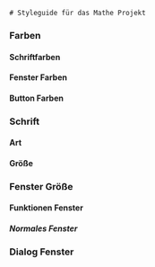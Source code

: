  	# Styleguide für das Mathe Projekt

### Farben
#### Schriftfarben

#### Fenster Farben

#### Button Farben




### Schrift
####  Art

#### Größe



### Fenster Größe

#### Funktionen Fenster


##### Normales Fenster



### Dialog Fenster









